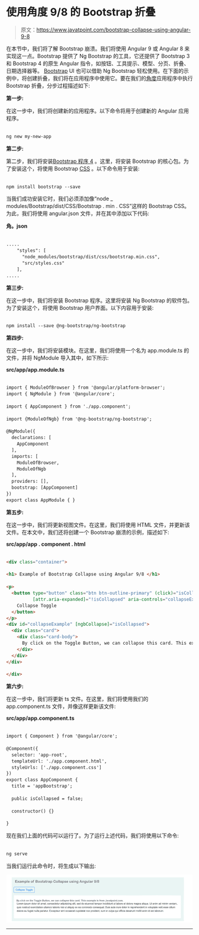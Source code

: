 # 使用角度 9/8 的 Bootstrap 折叠

> 原文：<https://www.javatpoint.com/bootstrap-collapse-using-angular-9-8>

在本节中，我们将了解 Bootstrap 崩溃。我们将使用 Angular 9 或 Angular 8 来实现这一点。Bootstrap 提供了 Ng Bootstrap 的工具，它还提供了 Bootstrap 3 和 Bootstrap 4 的原生 Angular 指令，如按钮、工具提示、模型、分页、折叠、日期选择器等。 [Bootstrap](https://www.javatpoint.com/bootstrap-tutorial) UI 也可以借助 Ng Bootstrap 轻松使用。在下面的示例中，将创建折叠，我们将在应用程序中使用它。要在我们的[角度](https://www.javatpoint.com/angularjs-tutorial)应用程序中执行 Bootstrap 折叠，分步过程描述如下:

**第一步:**

在这一步中，我们将创建新的应用程序。以下命令将用于创建新的 Angular 应用程序。

```html

ng new my-new-app

```

**第二步:**

第二步，我们将安装[Bootstrap 程序 4](https://www.javatpoint.com/bootstrap-4) 。这里，将安装 Bootstrap 的核心包。为了安装这个，将使用 Bootstrap [CSS](https://www.javatpoint.com/css-tutorial) 。以下命令用于安装:

```html

npm install bootstrap --save

```

当我们成功安装它时，我们必须添加像“node _ modules/Bootstrap/dist/CSS/Bootstrap . min . CSS”这样的 Bootstrap CSS。为此，我们将使用 angular.json 文件，并在其中添加以下代码:

**角。json**

```html

.....
    "styles": [
      "node_modules/bootstrap/dist/css/bootstrap.min.css",
      "src/styles.css"
    ],
.....

```

**第三步:**

在这一步中，我们将安装 Bootstrap 程序。这里将安装 Ng Bootstrap 的软件包。为了安装这个，将使用 Bootstrap 用户界面。以下内容用于安装:

```html

npm install --save @ng-bootstrap/ng-bootstrap

```

**第四步:**

在这一步中，我们将安装模块。在这里，我们将使用一个名为 app.module.ts 的文件，并将 NgModule 导入其中，如下所示:

**src/app/app.module.ts**

```html

import { ModuleOfBrowser } from '@angular/platform-browser';
import { NgModule } from '@angular/core';

import { AppComponent } from './app.component';

import {ModuleOfNgb} from '@ng-bootstrap/ng-bootstrap';

@NgModule({
  declarations: [
    AppComponent
  ],
  imports: [
    ModuleOfBrowser, 
    ModuleOfNgb
  ],
  providers: [],
  bootstrap: [AppComponent]
})
export class AppModule { }

```

**第五步:**

在这一步中，我们将更新视图文件。在这里，我们将使用 HTML 文件，并更新该文件。在本文中，我们还将创建一个 Bootstrap 崩溃的示例，描述如下:

**src/app/app . component . html**

```html

<div class="container">

<h1> Example of Bootstrap Collapse using Angular 9/8 </h1>

<p>
  <button type="button" class="btn btn-outline-primary" (click)="isCollapsed = !isCollapsed"
          [attr.aria-expanded]="!isCollapsed" aria-controls="collapseExample">
    Collapse Toggle
  </button>
</p>
<div id="collapseExample" [ngbCollapse]="isCollapsed">
  <div class="card">
    <div class="card-body">
      By click on the Toggle Button, we can collapse this card. This example is from Javatpoint.com.
    </div>
  </div>
</div>

</div>

```

**第六步:**

在这一步中，我们将更新 ts 文件。在这里，我们将使用我们的 app.component.ts 文件，并像这样更新该文件:

**src/app/app.component.ts**

```html

import { Component } from '@angular/core';

@Component({
  selector: 'app-root',
  templateUrl: './app.component.html',
  styleUrls: ['./app.component.css']
})
export class AppComponent {
  title = 'appBootstrap';

  public isCollapsed = false;

  constructor() {}

}

```

现在我们上面的代码可以运行了。为了运行上述代码，我们将使用以下命令:

```html

ng serve

```

当我们运行此命令时，将生成以下输出:

![Bootstrap Collapse using Angular 9/8](img/6dd4350c18a2e085cbb3a7f02dc0c40c.png)

* * *